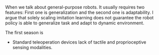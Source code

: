 
When we talk about general-purpose robots. It usually requires two features:
First one is generalization and the second one is adaptability. I argue that solely scaling imitation learning does not guarantee the robot policy is able to generalize task and adapt to dynamic environment.

The first season is 

- Standard teleoperation devices lack of tactile and proprioceptive sensing modalities. 